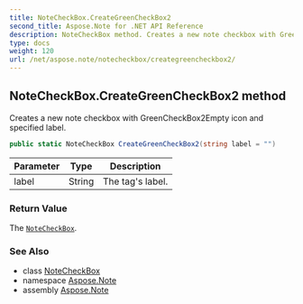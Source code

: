 ```yaml
---
title: NoteCheckBox.CreateGreenCheckBox2
second_title: Aspose.Note for .NET API Reference
description: NoteCheckBox method. Creates a new note checkbox with GreenCheckBox2Empty icon and specified label
type: docs
weight: 120
url: /net/aspose.note/notecheckbox/creategreencheckbox2/
---
```

## NoteCheckBox.CreateGreenCheckBox2 method

Creates a new note checkbox with GreenCheckBox2Empty icon and specified label.

```csharp
public static NoteCheckBox CreateGreenCheckBox2(string label = "")
```

| Parameter | Type | Description |
| --- | --- | --- |
| label | String | The tag's label. |

### Return Value

The [`NoteCheckBox`](../).

### See Also

* class [NoteCheckBox](../)
* namespace [Aspose.Note](../../notecheckbox/)
* assembly [Aspose.Note](../../../)


